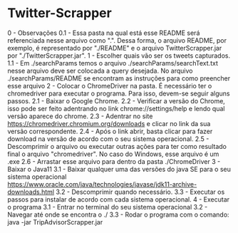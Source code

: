 # Twitter-Scrapper
0 - Observações
    0.1 - Essa pasta na qual está esse README será referenciada nesse arquivo como ".". Dessa forma, o arquivo README, por exemplo, é representado por "./README" e o arquivo TwitterScrapper.jar por "./TwitterScrapper.jar".
1 - Escolher quais vão ser os tweets capturados.
    1.1 - Em ./searchParams temos o arquivo ./searchParams/searchText.txt nesse arquivo deve ser colocada a query desejada. No arquivo ./searchParams/README se encontram as instruções para como preencher esse arquivo
2 - Colocar o ChromeDriver na pasta. É necessário ter o chromedriver para executar o programa. Para isso, devem-se seguir alguns passos.
    2.1 - Baixar o Google Chrome.
    2.2 - Verificar a versão do Chrome, isso pode ser feito adentrando no link chrome://settings/help e lendo qual versão aparece do chrome.
    2.3 - Adentrar no site https://chromedriver.chromium.org/downloads e clicar no link da sua versão correspondente.
    2.4 - Após o link abrir, basta clicar para fazer download na versão de acordo com o seu sistema operacional.
    2.5 - Descomprimir o arquivo ou executar outras ações para ter como resultado final o arquivo "chromedriver". No caso do Windows, esse arquivo é um .exe
    2.6 - Arrastar esse arquivo para dentro da pasta ./ChromeDriver
3 - Baixar o Java11
    3.1 - Baixar qualquer uma das versões do java SE para o seu sistema operacional https://www.oracle.com/java/technologies/javase/jdk11-archive-downloads.html
    3.2 - Descomprimir quando necessário.
    3.3 - Executar os passos para instalar de acordo com cada sistema operacional.
4 - Executar o programa
    3.1 - Entrar no terminal do seu sistema operacional
    3.2 - Navegar até onde se encontra o ./
    3.3 - Rodar o programa com o comando: java -jar TripAdvisorScrapper.jar
